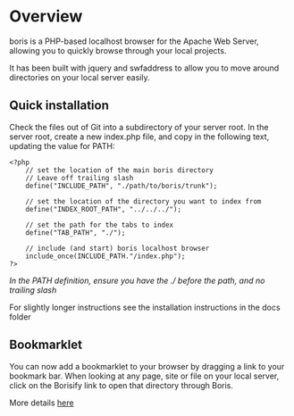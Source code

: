# Overview

boris is a PHP-based localhost browser for the Apache Web Server, allowing you to quickly browse through your local projects.

It has been built with jquery and swfaddress to allow you to move around directories on your local server easily. 

## Quick installation

Check the files out of Git into a subdirectory of your server root.  In the server root, create a new index.php file, and copy in the following text, updating the value for PATH:

    <?php
        // set the location of the main boris directory
        // Leave off trailing slash
        define("INCLUDE_PATH", "./path/to/boris/trunk");

        // set the location of the directory you want to index from
        define("INDEX_ROOT_PATH", "../../../");
	
        // set the path for the tabs to index
        define("TAB_PATH", "./");
	
        // include (and start) boris localhost browser
        include_once(INCLUDE_PATH."/index.php");
    ?>

*In the PATH definition, ensure you have the ./ before the path, and no trailing slash*  

For slightly longer instructions see the installation instructions in the docs folder


## Bookmarklet

You can now add a bookmarklet to your browser by dragging a link to your bookmark bar. When looking at any page, site or file on your local server, click on the Borisify link to open that directory through Boris.

More details [here](http://petegoodman.com/labs/boris-localhost-browser/)
